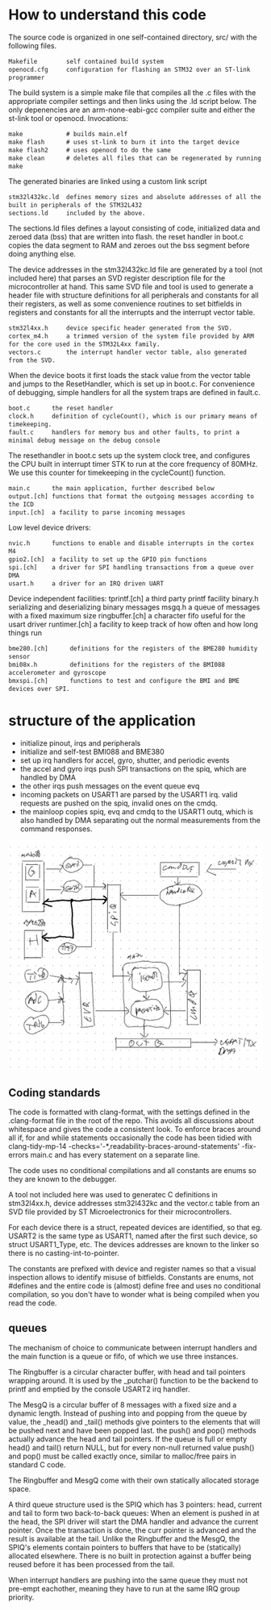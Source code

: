 # How to understand this code

The source code is organized in one self-contained directory, src/ with the following files.

    Makefile        self contained build system
    openocd.cfg     configuration for flashing an STM32 over an ST-link programmer

The build system is a simple make file that compiles all the .c files with the appropriate compiler settings and
then links using the .ld script below.  The only depenencies are an arm-none-eabi-gcc compiler suite and either
the st-link tool or openocd. Invocations:

    make            # builds main.elf
    make flash      # uses st-link to burn it into the target device
    make flash2     # uses openocd to do the same
    make clean      # deletes all files that can be regenerated by running make 

The generated binaries are linked using a custom link script

    stm32l432kc.ld  defines memory sizes and absolute addresses of all the built in peripherals of the STM32L432
    sections.ld     included by the above.

The sections.ld files defines a layout consisting of code, initialized data and zeroed data (bss) that are written into flash. 
the reset handler in boot.c copies the data segment to RAM and zeroes out the bss segment before doing anything else. 

The device addresses in the stm32l432kc.ld file are generated by a tool (not included here) that parses an SVD register description
file for the microcontroller at hand. This same SVD file and tool is used to generate a header file with structure definitions for all peripherals
and constants for all their registers, as well as some convenience routines to set bitfields in registers and constants for all the interrupts and
the interrupt vector table.

    stm32l4xx.h     device specific header generated from the SVD.
    cortex_m4.h     a trimmed version of the system file provided by ARM for the core used in the STM32L4xx family.
    vectors.c       the interrupt handler vector table, also generated from the SVD.

When the device boots it first loads the stack value from the vector table and jumps to the ResetHandler, which is set up in boot.c.
For convenience of debugging, simple handlers for all the system traps are defined in fault.c.

    boot.c      the reset handler
    clock.h     definition of cycleCount(), which is our primary means of timekeeping.
    fault.c     handlers for memory bus and other faults, to print a minimal debug message on the debug console

The resethandler in boot.c sets up the system clock tree, and configures the CPU built in interrupt timer STK to run at the
core frequency of 80MHz.  We use this counter for timekeeping in the cycleCount() function. 

    main.c      the main application, further described below
    output.[ch] functions that format the outgoing messages according to the ICD
    input.[ch]  a facility to parse incoming messages

Low level device drivers:

    nvic.h      functions to enable and disable interrupts in the cortex M4
    gpio2.[ch]  a facility to set up the GPIO pin functions
    spi.[ch]    a driver for SPI handling transactions from a queue over DMA
    usart.h     a driver for an IRQ driven UART

Device independent facilities:
    tprintf.[ch]     a third party printf facility
    binary.h         serializing and deserializing binary messages
    msgq.h           a queue of messages with a fixed maximum size
    ringbuffer.[ch]  a character fifo useful for the usart driver
    runtimer.[ch]    a facility to keep track of how often and how long things run

    bme280.[ch]      definitions for the registers of the BME280 humidity sensor
    bmi08x.h         definitions for the registers of the BMI088 accelerometer and gyroscope
    bmxspi.[ch]      functions to test and configure the BMI and BME devices over SPI. 


# structure of the application

  - initialize pinout, irqs and peripherals
  - initialize and self-test BMI088 and BME380
  - set up irq handlers for accel, gyro, shutter, and periodic events
  - the accel and gyro irqs push SPI transactions on the spiq, which are handled by DMA
  - the other irqs push messages on the event queue evq
  - incoming packets on USART1 are parsed by the USART1 irq.  valid requests are pushed
	on the spiq, invalid ones on the cmdq.
  - the mainloop copies spiq, evq and cmdq to the USART1 outq, which is also handled by DMA
	separating out the normal measurements from the command responses.

![Data Flow](dataflow.png)

## Coding standards

The code is formatted with clang-format, with the settings defined in the .clang-format file in the root of the repo.
This avoids all discussions about whitespace and gives the code a consistent look.   To enforce braces around all if, for 
and while statements occasionally the code has been tidied with 
    clang-tidy-mp-14 -checks='-*,readability-braces-around-statements' -fix-errors main.c 
and has every statement on a separate line.

The code uses no conditional compilations and all constants are enums so they are known to the debugger. 

A tool not included here was used to generatec C definitions in stm32l4xx.h, device addresses stm32l432kc and the vector.c
table from an SVD file provided by ST Microelectronics for their microcontrollers.  

For each device there is a struct, repeated devices are identified, so that eg. USART2 is the same type as USART1, 
named after the first such device, so struct USART1_Type, etc.  The devices addresses are known to the linker so there is no casting-int-to-pointer. 

The constants are prefixed with device and register names so that a visual inspection allows to identify misuse of bitfields.  Constants are 
enums, not #defines and the entire code is (almost) define free and uses no conditional compilation, so you don't have to wonder what is being compiled
when you read the code.

## queues

The mechanism of choice to communicate between interrupt handlers and the main function is a queue or fifo, of which we use three instances.

The Ringbuffer is a circular character buffer, with head and tail pointers wrapping around. It is used by the _putchar() function to be the 
backend to printf and emptied by the console USART2 irq handler.

The MesgQ is a circular buffer of 8 messages with a fixed size and a dynamic length. Instead of pushing into and popping from the queue by value, 
the _head() and _tail() methods give pointers to the elements that will be pushed next and have been popped last.  the push() and pop() methods 
actually advance the head and tail pointers.  If the queue is full or empty head() and tail() return NULL, but for every non-null returned value
push() and pop() must be called exactly once, similar to malloc/free pairs in standard C code. 

The Ringbuffer and MesgQ come with their own statically allocated storage space.

A third queue structure used is the SPIQ which has 3 pointers: head, current and tail to form two back-to-back queues:  When an element is pushed 
in at the head, the SPI driver will start the DMA handler and advance the current pointer.  Once the transaction is done, the curr pointer is advanced and
the result is available at the tail.  Unlike the Ringbuffer and the MesgQ, the SPIQ's elements contain pointers to buffers that have to be (statically)
allocated elsewhere.  There is no built in protection against a buffer being reused before it has been processed from the tail.

When interrupt handlers are pushing into the same queue they must not pre-empt eachother, meaning they have to run at the same IRQ group priority. 
